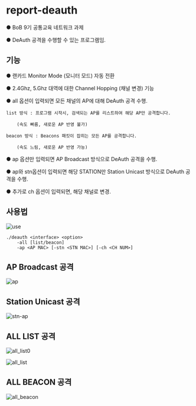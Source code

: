 # report-deauth
● BoB 9기 공통교육 네트워크 과제

● DeAuth 공격을 수행할 수 있는 프로그램임.

## 기능
● 랜카드 Monitor Mode (모니터 모드) 자동 전환

● 2.4Ghz, 5.Ghz 대역에 대한 Channel Hopping (채널 변경) 기능

● all 옵션이 입력되면 모든 채널의 AP에 대해 DeAuth 공격 수행.

	list 방식 : 프로그램 시작시, 검색되는 AP를 리스트하여 해당 AP만 공격합니다.

		(속도 빠름, 새로운 AP 반영 불가)

	beacon 방식 : Beacons 패킷이 잡히는 모든 AP를 공격합니다.

		(속도 느림, 새로운 AP 반영 가능)


● ap 옵션만 입력되면 AP Broadcast 방식으로 DeAuth 공격을 수행.

● ap와 stn옵션이 입력되면 해당 STATION만 Station Unicast 방식으로 DeAuth 공격을 수행.

● 추가로 ch 옵션이 입력되면, 해당 채널로 변경.


## 사용법
![use](https://user-images.githubusercontent.com/12112214/106763853-97937a00-667a-11eb-99e9-6bad31cc73d0.png)

    ./deauth <interface> <option>
        -all [list/beacon]
        -ap <AP MAC> [-stn <STN MAC>] [-ch <CH NUM>]

## AP Broadcast 공격
![ap](https://user-images.githubusercontent.com/12112214/106764734-6a939700-667b-11eb-91f2-6eb678967097.png)

## Station Unicast 공격
![stn-ap](https://user-images.githubusercontent.com/12112214/106764210-eb05c800-667a-11eb-951d-1c191f68a736.png)

## ALL LIST 공격
![all_list0](https://user-images.githubusercontent.com/12112214/106764245-f48f3000-667a-11eb-831f-9d8e98cca60d.png)

![all_list](https://user-images.githubusercontent.com/12112214/106764283-fd800180-667a-11eb-84e3-156e0d3a37b2.png)

## ALL BEACON 공격
![all_beacon](https://user-images.githubusercontent.com/12112214/106764311-053fa600-667b-11eb-953e-4c96945c422f.png)

